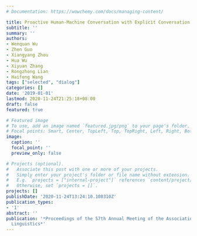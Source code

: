 ```yaml
---
# Documentation: https://wowchemy.com/docs/managing-content/

title: Proactive Human-Machine Conversation with Explicit Conversation Goal
subtitle: ''
summary: ''
authors:
- Wenquan Wu
- Zhen Guo
- Xiangyang Zhou
- Hua Wu
- Xiyuan Zhang
- Rongzhong Lian
- Haifeng Wang
tags: ["selected", "dialog"]
categories: []
date: '2019-01-01'
lastmod: 2020-11-24T21:25:18+08:00
draft: false
featured: true

# Featured image
# To use, add an image named `featured.jpg/png` to your page's folder.
# Focal points: Smart, Center, TopLeft, Top, TopRight, Left, Right, BottomLeft, Bottom, BottomRight.
image:
  caption: ''
  focal_point: ''
  preview_only: false

# Projects (optional).
#   Associate this post with one or more of your projects.
#   Simply enter your project's folder or file name without extension.
#   E.g. `projects = ["internal-project"]` references `content/project/deep-learning/index.md`.
#   Otherwise, set `projects = []`.
projects: []
publishDate: '2020-11-24T13:24:10.108310Z'
publication_types:
- '1'
abstract: ''
publication: '*Proceedings of the 57th Annual Meeting of the Association for Computational
  Linguistics*'
---
```

